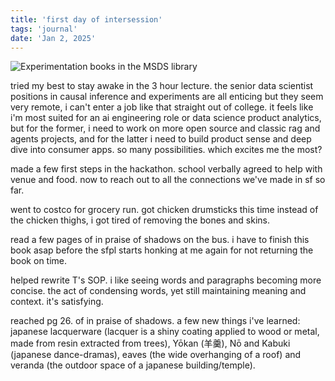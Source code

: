 ```yaml
---
title: 'first day of intersession'
tags: 'journal'
date: 'Jan 2, 2025'
---
```


![Experimentation books in the MSDS library](/images/experimentbooks.jpg)

tried my best to stay awake in the 3 hour lecture. the senior data scientist positions in causal inference and experiments are all enticing but they seem very remote, i can't enter a job like that straight out of college. it feels like i'm most suited for an ai engineering role or data science product analytics, but for the former, i need to work on more open source and classic rag and agents projects, and for the latter i need to build product sense and deep dive into consumer apps. so many possibilities. which excites me the most?

made a few first steps in the hackathon. school verbally agreed to help with venue and food. now to reach out to all the connections we've made in sf so far.

went to costco for grocery run. got chicken drumsticks this time instead of the chicken thighs, i got tired of removing the bones and skins.

read a few pages of in praise of shadows on the bus. i have to finish this book asap before the sfpl starts honking at me again for not returning the book on time.

helped rewrite T's SOP. i like seeing words and paragraphs becoming more concise. the act of condensing words, yet still maintaining meaning and context. it's satisfying.

reached pg 26. of in praise of shadows. a few new things i've learned: japanese lacquerware (lacquer is a shiny coating applied to wood or metal, made from resin extracted from trees), Yōkan (羊羹), Nō and Kabuki (japanese dance-dramas), eaves (the wide overhanging of a roof) and veranda (the outdoor space of a japanese building/temple).
